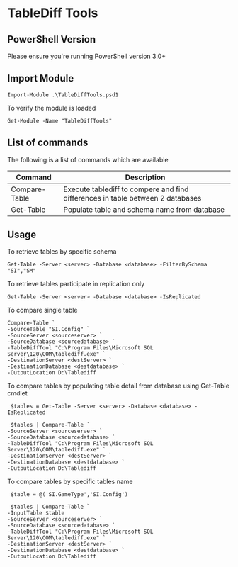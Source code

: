 # TableDiff Tools

## PowerShell Version

Please ensure you're running PowerShell version 3.0+

## Import Module

    Import-Module .\TableDiffTools.psd1

To verify the module is loaded

    Get-Module -Name "TableDiffTools"

## List of commands

The following is a list of commands which are available

|Command|Description|
|-------|-----------|
|Compare-Table|Execute tablediff to compere and find differences in table between 2 databases|
|Get-Table|Populate table and schema name from database|


## Usage

To retrieve tables by specific schema
    
    Get-Table -Server <server> -Database <database> -FilterBySchema  "SI","SM" 

To retrieve tables participate in replication only

    Get-Table -Server <server> -Database <database> -IsReplicated 

To compare single table

    Compare-Table `
    -SourceTable "SI.Config" `
    -SourceServer <sourceserver> `
    -SourceDatabase <sourcedatabase> `
    -TableDiffTool "C:\Program Files\Microsoft SQL Server\120\COM\tablediff.exe" `
    -DestinationServer <destServer> `
    -DestinationDatabase <destdatabase> `
    -OutputLocation D:\Tablediff

To compare tables by populating table detail from database using Get-Table cmdlet

     $tables = Get-Table -Server <server> -Database <database> -IsReplicated 

     $tables | Compare-Table `
    -SourceServer <sourceserver> `
    -SourceDatabase <sourcedatabase> `
    -TableDiffTool "C:\Program Files\Microsoft SQL Server\120\COM\tablediff.exe" `
    -DestinationServer <destServer> `
    -DestinationDatabase <destdatabase> `
    -OutputLocation D:\Tablediff

To compare tables by specific tables name

     $table = @('SI.GameType','SI.Config')

     $tables | Compare-Table `
    -InputTable $table
    -SourceServer <sourceserver> `
    -SourceDatabase <sourcedatabase> `
    -TableDiffTool "C:\Program Files\Microsoft SQL Server\120\COM\tablediff.exe" `
    -DestinationServer <destServer> `
    -DestinationDatabase <destdatabase> `
    -OutputLocation D:\Tablediff
